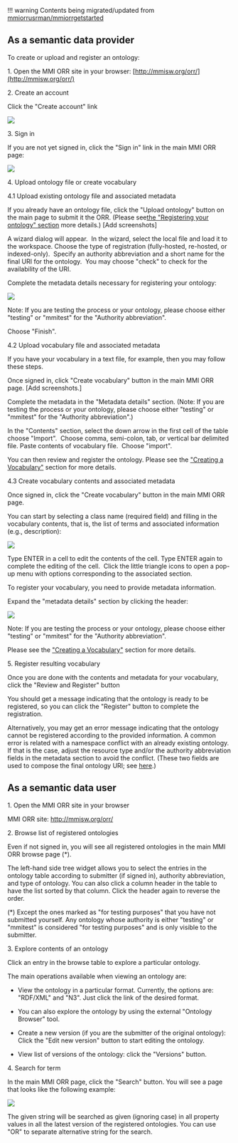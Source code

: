 !!! warning
    Contents being migrated/updated from 
    [mmiorrusrman/mmiorrgetstarted](https://marinemetadata.org/mmiorrusrman/mmiorrgetstarted)

## As a semantic data provider 

To create or upload and register an ontology:

1\. Open the MMI ORR site in your browser: [http://mmisw.org/orr/](http://mmisw.org/orr/)

2\. Create an account

Click the "Create account" link

![](img/orr3/create-account.png)

3\. Sign in

If you are not yet signed in, click the "Sign in" link in the main MMI ORR page:

![](img/orr3/sign-in.png)

4\. Upload ontology file or create vocabulary

4.1 Upload existing ontology file and associated metadata

If you already have an ontology file, click the "Upload ontology" button on the main 
page to submit it the ORR. 
(Please see[the "Registering your ontology" section](/mmiorrusrman/mmiorrref/mmiorruploadexisting) 
more details.) [Add screenshots]

A wizard dialog will appear.  In the wizard, select the local file and load it to the workspace. 
Choose the type of registration (fully-hosted, re-hosted, or indexed-only).  
Specify an authority abbreviation and a short name for the final URI for the ontology.  
You may choose "check" to check for the availability of the URI.

Complete the metadata details necessary for registering your ontology:

![](img/create_vocab_metadata_section_1.png)

Note: If you are testing the process or your ontology, please choose either "testing" or "mmitest" 
for the "Authority abbreviation".

Choose "Finish".

4.2 Upload vocabulary file and associated metadata

If you have your vocabulary in a text file, for example, then you may follow these steps.

Once signed in, click "Create vocabulary" button in the main MMI ORR page. [Add screenshots.]

Complete the metadata in the "Metadata details" section. 
(Note: If you are testing the process or your ontology, please choose either "testing" or 
"mmitest" for the "Authority abbreviation".)

In the "Contents" section, select the down arrow in the first cell of the table choose "Import".  
Choose comma, semi-colon, tab, or vertical bar delimited file. Paste contents of vocabulary file.  
Choose "import". 

You can then review and register the ontology. Please see the 
["Creating a Vocabulary"](/mmiorrusrman/mmiorrnewusracct/mmiorrsignin/mmiorrnewvocab) 
section for more details.

4.3 Create vocabulary contents and associated metadata

Once signed in, click the "Create vocabulary" button in the main MMI ORR page.

You can start by selecting a class name (required field) and filling in the vocabulary contents, that is, 
the list of terms and associated information (e.g., description):

![](img/create_vocab_data_section.png)

Type ENTER in a cell to edit the contents of the cell. Type ENTER again to complete the editing of the cell.  
Click the little triangle icons to open a pop-up menu with options corresponding to the associated section.

To register your vocabulary, you need to provide metadata information.

Expand the "metadata details" section by clicking the header:

![](img/create_vocab_metadata_section_1.png)

Note: If you are testing the process or your ontology, please choose either "testing" or "mmitest" 
for the "Authority abbreviation".

Please see the ["Creating a Vocabulary"](/mmiorrusrman/mmiorrnewusracct/mmiorrsignin/mmiorrnewvocab) 
section for more details.

5\. Register resulting vocabulary

Once you are done with the contents and metadata for your vocabulary, click the "Review and Register" button

You should get a message indicating that the ontology is ready to be registered, so you can click the 
"Register" button to complete the registration.

Alternatively, you may get an error message indicating that the ontology cannot be registered according 
to the provided information. A common error is related with a namespace conflict with an already 
existing ontology. If that is the case, adjust the resource type and/or the authority abbreviation 
fields in the metadata section to avoid the conflict. (These two fields are used to compose the final 
ontology URI; see [here](http://marinemetadata.org/apguides/ontprovidersguide/ontguideconstructinguris).)

## As a semantic data user

1\. Open the MMI ORR site in your browser

MMI ORR site: http://mmisw.org/orr/

2\. Browse list of registered ontologies

Even if not signed in, you will see all registered ontologies in the main MMI ORR browse page (*).

The left-hand side tree widget allows you to select the entries in the ontology table according 
to submitter (if signed in), authority abbreviation, and type of ontology. 
You can also click a column header in the table to have the list sorted by that column. 
Click the header again to reverse the order.

(*) Except the ones marked as "for testing purposes" that you have not submitted yourself. 
Any ontology whose authority is either "testing" or "mmitest" is considered "for testing purposes" 
and is only visible to the submitter.

3\. Explore contents of an ontology

Click an entry in the browse table to explore a particular ontology.

The main operations available when viewing an ontology are:

*   View the ontology in a particular format. Currently, the options are: "RDF/XML" and "N3". 
Just click the link of the desired format.

*   You can also explore the ontology by using the external "Ontology Browser" tool.

*   Create a new version (if you are the submitter of the original ontology): Click the 
"Edit new version" button to start editing the ontology.

*   View list of versions of the ontology: click the "Versions" button.

4\. Search for term

In the main MMI ORR page, click the "Search" button. You will see a page that looks like the following example:

![](img/search_simple.png)

The given string will be searched as given (ignoring case) in all property values in all the latest 
version of the registered ontologies. You can use "OR" to separate alternative string for the search.
